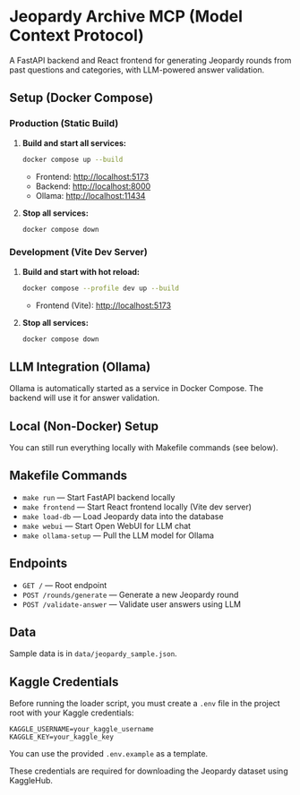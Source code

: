 # Jeopardy Archive MCP (Model Context Protocol)

A FastAPI backend and React frontend for generating Jeopardy rounds from past questions and categories, with LLM-powered answer validation.

## Setup (Docker Compose)

### Production (Static Build)

1. **Build and start all services:**
   ```bash
   docker compose up --build
   ```
   - Frontend: [http://localhost:5173](http://localhost:5173)
   - Backend: [http://localhost:8000](http://localhost:8000)
   - Ollama: [http://localhost:11434](http://localhost:11434)

2. **Stop all services:**
   ```bash
   docker compose down
   ```

### Development (Vite Dev Server)

1. **Build and start with hot reload:**
   ```bash
   docker compose --profile dev up --build
   ```
   - Frontend (Vite): [http://localhost:5173](http://localhost:5173)

2. **Stop all services:**
   ```bash
   docker compose down
   ```

## LLM Integration (Ollama)

Ollama is automatically started as a service in Docker Compose. The backend will use it for answer validation.

## Local (Non-Docker) Setup

You can still run everything locally with Makefile commands (see below).

## Makefile Commands

- `make run` — Start FastAPI backend locally
- `make frontend` — Start React frontend locally (Vite dev server)
- `make load-db` — Load Jeopardy data into the database
- `make webui` — Start Open WebUI for LLM chat
- `make ollama-setup` — Pull the LLM model for Ollama

## Endpoints

- `GET /` — Root endpoint
- `POST /rounds/generate` — Generate a new Jeopardy round
- `POST /validate-answer` — Validate user answers using LLM

## Data

Sample data is in `data/jeopardy_sample.json`.

## Kaggle Credentials

Before running the loader script, you must create a `.env` file in the project root with your Kaggle credentials:

```
KAGGLE_USERNAME=your_kaggle_username
KAGGLE_KEY=your_kaggle_key
```

You can use the provided `.env.example` as a template.

These credentials are required for downloading the Jeopardy dataset using KaggleHub. 
